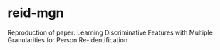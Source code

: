 # reid-mgn
Reproduction of paper: Learning Discriminative Features with Multiple Granularities for Person Re-Identification
